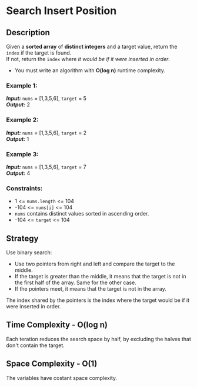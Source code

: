 # Search Insert Position

## Description
Given a **sorted array** of **distinct integers** and a target value, return the `index` if the target is found.   
If not, return the `index` where *it would be if it were inserted in order*.
- You must write an algorithm with **O(log n)** runtime complexity.

### Example 1: 
***Input:*** `nums` = [1,3,5,6], `target` = 5  
***Output:*** 2

### Example 2:
***Input:*** `nums` = [1,3,5,6], `target` = 2  
***Output:*** 1

### Example 3:
***Input:*** `nums` = [1,3,5,6], `target` = 7  
***Output:*** 4

### Constraints:
- 1 <= `nums.length` <= 104  
- -104 <= `nums[i]` <= 104  
- `nums` contains distinct values sorted in ascending order.  
- -104 <= `target` <= 104

## Strategy
Use binary search:
- Use two pointers from right and left and compare the target to the middle.
- If the target is greater than the middle, it means that the target is not in the first half of the array. Same for the other case.
-  If the pointers meet, it means that the target is not in the array. 

The index shared by the pointers is the index where the target would be if it were inserted in order.

## Time Complexity - O(log n)
Each teration reduces the search space by half, by excluding the halves that don't contain the target.

## Space Complexity - O(1)
The variables have costant space complexity.
